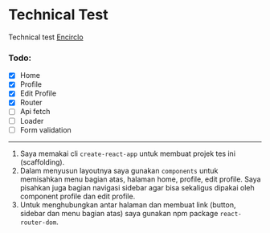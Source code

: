 # Technical Test

Technical test [Encirclo](http://encirclo.com)

### Todo:  
- [x] Home
- [x] Profile
- [x] Edit Profile
- [x] Router
- [ ] Api fetch
- [ ] Loader
- [ ] Form validation

---

1. Saya memakai cli `create-react-app` untuk membuat projek tes ini (scaffolding).
2. Dalam menyusun layoutnya saya gunakan `components` untuk memisahkan menu bagian atas, halaman home, profile, edit profile. Saya pisahkan juga bagian navigasi sidebar agar bisa sekaligus dipakai oleh component profile dan edit profile.
3. Untuk menghubungkan antar halaman dan membuat link (button, sidebar dan menu bagian atas) saya gunakan npm package `react-router-dom`.

